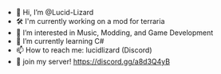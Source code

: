 - 👋 Hi, I’m @Lucid-Lizard
- 🛠 I'm currently working on a mod for terraria
- 👀 I’m interested in Music, Modding, and Game Development
- 🌱 I’m currently learning C#
- 📫 How to reach me: lucidlizard (Discord)
- 💌 join my server! https://discord.gg/a8d3Q4yB
<!---
Lucid-Lizard/Lucid-Lizard is a ✨ special ✨ repository because its `README.md` (this file) appears on your GitHub profile.
You can click the Preview link to take a look at your changes.
--->
